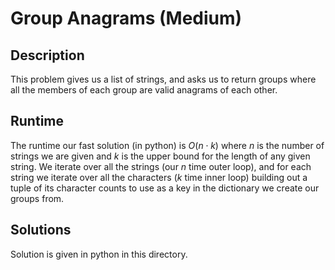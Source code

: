 # Group Anagrams (Medium)
## Description
This problem gives us a list of strings, and asks us to return groups where all the members of each group are valid anagrams of each other.

## Runtime
The runtime our fast solution (in python) is $O(n \cdot k)$ where $n$ is the number of strings we are given and $k$ is the upper bound for the length of any given string. We iterate over all the strings (our $n$ time outer loop), and for each string we iterate over all the characters ($k$ time inner loop) building out a tuple of its character counts to use as a key in the dictionary we create our groups from.

## Solutions
Solution is given in python in this directory.